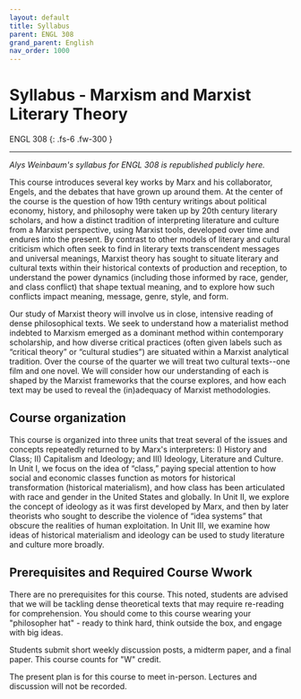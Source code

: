 ```yaml
---
layout: default
title: Syllabus
parent: ENGL 308
grand_parent: English
nav_order: 1000
---
```


# Syllabus - Marxism and Marxist Literary Theory

ENGL 308
{: .fs-6 .fw-300 }

---

*Alys Weinbaum's syllabus for ENGL 308 is republished publicly here.*

This course introduces several key works by Marx and his collaborator, Engels, and the debates that have grown up around them.  At the center of the course is the question of how 19th century writings about political economy, history, and philosophy were taken up by 20th century literary scholars, and how a distinct tradition of interpreting literature and culture from a Marxist perspective, using Marxist tools, developed over time and endures into the present. By contrast to other models of literary and cultural criticism which often seek to find in literary texts transcendent messages and universal meanings, Marxist theory has sought to situate literary and cultural texts within their historical contexts of production and reception, to understand the power dynamics (including those informed by race, gender, and class conflict) that shape textual meaning, and to explore how such conflicts impact meaning, message, genre, style, and form. 

Our study of Marxist theory will involve us in close, intensive reading of dense philosophical texts.  We seek to understand how a materialist method indebted to Marxism emerged as a dominant method within contemporary scholarship, and how diverse critical practices (often given labels such as “critical theory” or “cultural studies”) are situated within a Marxist analytical tradition.   Over the course of the quarter we will treat two cultural texts--one film and one novel.  We will consider how our understanding of each is shaped by the Marxist frameworks that the course explores, and how each text may be used to reveal the (in)adequacy of Marxist methodologies. 

## Course organization

This course is organized into three units that treat several of the issues and concepts repeatedly returned to by Marx's interpreters: I) History and Class; II) Capitalism and Ideology; and III) Ideology, Literature and Culture.   In Unit I, we focus on the idea of “class,” paying special attention to how social and economic classes function as motors for historical transformation (historical materialism), and how class has been articulated with race and gender in the United States and globally.  In Unit II, we explore the concept of ideology as it was first developed by Marx, and then by later theorists who sought to describe the violence of “idea systems” that obscure the realities of human exploitation.  In Unit III, we examine how ideas of historical materialism and ideology can be used to study literature and culture more broadly.

## Prerequisites and Required Course Wwork

There are no prerequisites for this course.  This noted, students are advised that we will be tackling dense theoretical texts that may require re-reading for comprehension.  You should come to this course wearing your "philosopher hat" - ready to think hard, think outside the box, and engage with big ideas.

Students submit short weekly discussion posts, a midterm paper, and a final paper.  This course counts for "W" credit.

The present plan is for this course to meet in-person.  Lectures and discussion will not be recorded.

